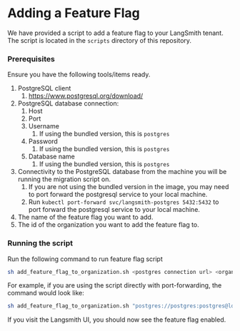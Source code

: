 # Adding a Feature Flag

We have provided a script to add a feature flag to your LangSmith tenant. The script is located in the `scripts` directory of this repository.
### Prerequisites

Ensure you have the following tools/items ready.

1. PostgreSQL client
    1. https://www.postgresql.org/download/
2. PostgreSQL database connection:
    1. Host
    2. Port
    3. Username
       1. If using the bundled version, this is `postgres`
    4. Password
       1. If using the bundled version, this is `postgres`
    5. Database name
       1. If using the bundled version, this is `postgres` 
3. Connectivity to the PostgreSQL database from the machine you will be running the migration script on.
   1. If you are not using the bundled version in the image, you may need to port forward the postgresql service to your local machine.
   2. Run `kubectl port-forward svc/langsmith-postgres 5432:5432` to port forward the postgresql service to your local machine.
4. The name of the feature flag you want to add.
5. The id of the organization you want to add the feature flag to.

### Running the script

Run the following command to run feature flag script

```bash
sh add_feature_flag_to_organization.sh <postgres connection url> <organization id> <feature flag name>
```

For example, if you are using the script directly with port-forwarding, the command would look like:

```bash
sh add_feature_flag_to_organization.sh "postgres://postgres:postgres@localhost:5432/postgres" "6a389372-6e79-5cd0-bf66-d70249fb676e" "conversation_view_enabled"   
```

If you visit the Langsmith UI, you should now see the feature flag enabled.
